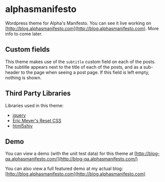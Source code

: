 alphasmanifesto
===============

Wordpress theme for Alpha's Manifesto. You can see it live working on [http://blog.alphasmanifesto.com](http://blog.alphasmanifesto.com). More info to come later.

## Custom fields

This theme makes use of the `subtitle` custom field on each of the posts. The subtitle appears next to the title of each of the posts, and as a sub-header to the page when seeing a post page. If this field is left empty, nothing is shown.

## Third Party Libraries

Libraries used in this theme:

* [jquery](http://jquery.com/)
* [Eric Meyer's Reset CSS](http://meyerweb.com/eric/tools/css/reset/)
* [html5shiv](https://github.com/afarkas/html5shiv)

## Demo

You can view a demo (with the unit test data) for this theme at [http://blog-qa.alphasmanifesto.com/](http://blog-qa.alphasmanifesto.com/)

You can also view a full featured demo at my actual blog: [http://blog.alphasmanifesto.com](http://blog.alphasmanifesto.com)